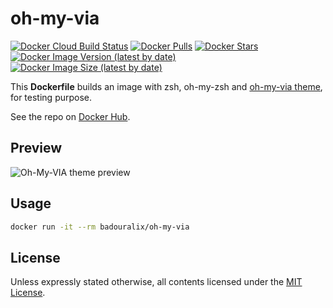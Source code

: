 # oh-my-via

[![Docker Cloud Build Status](https://img.shields.io/docker/cloud/build/badouralix/oh-my-via?label=build&logo=docker&logoColor=white)](https://hub.docker.com/r/badouralix/oh-my-via)
[![Docker Pulls](https://img.shields.io/docker/pulls/badouralix/oh-my-via?label=pulls&logo=docker&logoColor=white)](https://hub.docker.com/r/badouralix/oh-my-via)
[![Docker Stars](https://img.shields.io/docker/stars/badouralix/oh-my-via?label=stars&logo=docker&logoColor=white)](https://hub.docker.com/r/badouralix/oh-my-via)
[![Docker Image Version (latest by date)](https://img.shields.io/docker/v/badouralix/oh-my-via?logo=docker&logoColor=white)](https://hub.docker.com/r/badouralix/oh-my-via)
[![Docker Image Size (latest by date)](https://img.shields.io/docker/image-size/badouralix/oh-my-via?label=size&logo=docker&logoColor=white)](https://hub.docker.com/r/badouralix/oh-my-via)

This **Dockerfile** builds an image with zsh, oh-my-zsh and [oh-my-via theme](https://github.com/badouralix/oh-my-via), for testing purpose.

See the repo on [Docker Hub](https://hub.docker.com/r/badouralix/oh-my-via/).

## Preview

![Oh-My-VIA theme preview](https://user-images.githubusercontent.com/19719047/85171739-db627c00-b26f-11ea-94ef-8f1f87929c47.png "Oh-My-VIA theme preview")

## Usage

```bash
docker run -it --rm badouralix/oh-my-via
```

## License

Unless expressly stated otherwise, all contents licensed under the [MIT License](https://github.com/badouralix/dockerfiles/blob/main/LICENSE).

